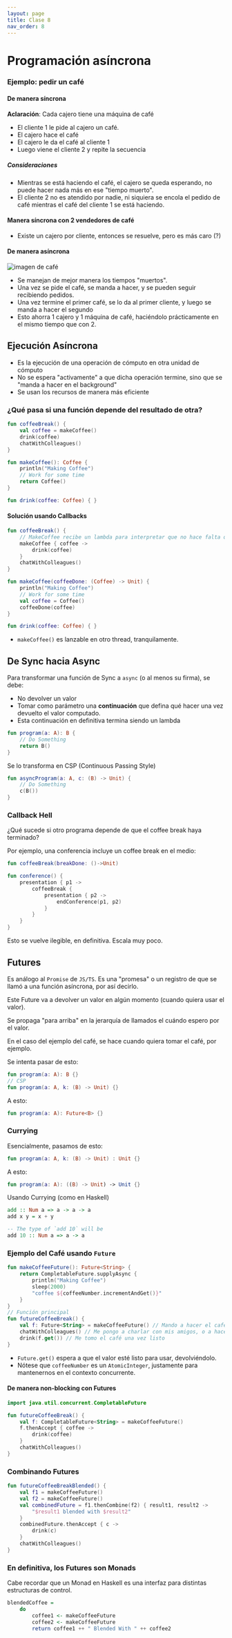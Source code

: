 ```yaml
---
layout: page
title: Clase 8
nav_order: 8
---
```

# Programación asíncrona

### Ejemplo: pedir un café

#### De manera síncrona

**Aclaración**: Cada cajero tiene una máquina de café

- El cliente 1 le pide al cajero un café.
- El cajero hace el café
- El cajero le da el café al cliente 1
- Luego viene el cliente 2 y repite la secuencia

##### Consideraciones

- Mientras se está haciendo el café, el cajero se queda esperando, no puede hacer nada más en ese "tiempo muerto".
- El cliente 2 no es atendido por nadie, ni siquiera se encola el pedido de café mientras el café del cliente 1 se está
  haciendo.

#### Manera síncrona con 2 vendedores de café

- Existe un cajero por cliente, entonces se resuelve, pero es más caro (?)

#### De manera asíncrona

![imagen de café](asynch_coffee.png)

- Se manejan de mejor manera los tiempos "muertos".
- Una vez se pide el café, se manda a hacer, y se pueden seguir recibiendo pedidos.
- Una vez termine el primer café, se lo da al primer cliente, y luego se manda a hacer el segundo
- Esto ahorra 1 cajero y 1 máquina de café, haciéndolo prácticamente en el mismo tiempo que con 2.

## Ejecución Asíncrona

- Es la ejecución de una operación de cómputo en otra unidad de cómputo
- No se espera "activamente" a que dicha operación termine, sino que se "manda a hacer en el background"
- Se usan los recursos de manera más eficiente

### ¿Qué pasa si una función depende del resultado de otra?

```kotlin
fun coffeeBreak() {
    val coffee = makeCoffee()
    drink(coffee)
    chatWithColleagues()
}

fun makeCoffee(): Coffee {
    println("Making Coffee")
    // Work for some time
    return Coffee()
}

fun drink(coffee: Coffee) { }
```

#### Solución usando Callbacks

```kotlin
fun coffeeBreak() {
    // MakeCoffee recibe un lambda para interpretar que no hace falta quedarse esperando a que termine
    makeCoffee { coffee ->
        drink(coffee)
    }
    chatWithColleagues()
}

fun makeCoffee(coffeeDone: (Coffee) -> Unit) {
    println("Making Coffee")
    // Work for some time
    val coffee = Coffee()
    coffeeDone(coffee)
}

fun drink(coffee: Coffee) { }
```

- `makeCoffee()` es lanzable en otro thread, tranquilamente.

## De Sync hacia Async

Para transformar una función de Sync a `async` (o al menos su firma), se debe:

- No devolver un valor
- Tomar como parámetro una **continuación** que defina qué hacer una vez devuelto el valor computado.
- Esta continuación en definitiva termina siendo un lambda

```kotlin
fun program(a: A): B { 
    // Do Something
    return B()
}
```

Se lo transforma en CSP (Continuous Passing Style)

```kotlin
fun asyncProgram(a: A, c: (B) -> Unit) {
    // Do Something
    c(B())
}
```

### Callback Hell

¿Qué sucede si otro programa depende de que el coffee break haya terminado?

Por ejemplo, una conferencia incluye un coffee break en el medio:

```kotlin
fun coffeeBreak(breakDone: ()->Unit)
```

```kotlin
fun conference() {
    presentation { p1 ->
        coffeeBreak {
            presentation { p2 ->
                endConference(p1, p2)
            }
        }
    }
}
```

Esto se vuelve ilegible, en definitiva. Escala muy poco.

## Futures

Es análogo al `Promise` de `JS/TS`. Es una "promesa" o un registro de que se llamó a una función asíncrona, por así
decirlo.

Este Future va a devolver un valor en algún momento (cuando quiera usar el valor).

Se propaga "para arriba" en la jerarquía de llamados el cuándo espero por el valor.

En el caso del ejemplo del café, se hace cuando quiera tomar el café, por ejemplo.

Se intenta pasar de esto:

```kotlin
fun program(a: A): B {}
// CSP
fun program(a: A, k: (B) -> Unit) {}
```

A esto:

```kotlin 
fun program(a: A): Future<B> {}
```

### Currying

Esencialmente, pasamos de esto:

```kotlin
fun program(a: A, k: (B) -> Unit) : Unit {}
```

A esto:

```kotlin
fun program(a: A): ((B) -> Unit) -> Unit {}
```

Usando Currying (como en Haskell)

```haskell
add :: Num a => a -> a -> a
add x y = x + y

-- The type of `add 10` will be
add 10 :: Num a => a -> a
```

### Ejemplo del Café usando `Future`

```kotlin
fun makeCoffeeFuture(): Future<String> {
    return CompletableFuture.supplyAsync {
        println("Making Coffee")
        sleep(2000)
        "coffee ${coffeeNumber.incrementAndGet()}"
    }
}
// Función principal
fun futureCoffeeBreak() {
    val f: Future<String> = makeCoffeeFuture() // Mando a hacer el café
    chatWithColleagues() // Me pongo a charlar con mis amigos, o a hacer otra cosa
    drink(f.get()) // Me tomo el café una vez listo
}
```

- `Future.get()` espera a que el valor esté listo para usar, devolviéndolo.
- Nótese que `coffeeNumber` es un `AtomicInteger`, justamente para mantenernos en el contexto concurrente.

#### De manera non-blocking con Futures

```kotlin
import java.util.concurrent.CompletableFuture

fun futureCoffeeBreak() {
    val f: CompletableFuture<String> = makeCoffeeFuture()
    f.thenAccept { coffee ->
        drink(coffee)
    }
    chatWithColleagues()
}
```

### Combinando Futures

```kotlin
fun futureCoffeeBreakBlended() {
    val f1 = makeCoffeeFuture()
    val f2 = makeCoffeeFuture()
    val combinedFuture = f1.thenCombine(f2) { result1, result2 ->
        "$result1 blended with $result2"
    }
    combinedFuture.thenAccept { c ->
        drink(c)
    }
    chatWithColleagues()
}
```

### En definitiva, los Futures son Monads
Cabe recordar que un Monad en Haskell es una interfaz para
distintas estructuras de control.

```haskell
blendedCoffee = 
    do 
        coffee1 <- makeCoffeeFuture 
        coffee2 <- makeCoffeeFuture
        return coffee1 ++ " Blended With " ++ coffee2 
```


